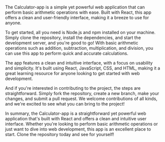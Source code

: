 The Calculator-app is a simple yet powerful web application that can perform basic arithmetic operations with ease. Built with React, this app offers a clean and user-friendly interface, making it a breeze to use for anyone.

To get started, all you need is Node.js and npm installed on your machine. Simply clone the repository, install the dependencies, and start the development server, and you're good to go! With basic arithmetic operations such as addition, subtraction, multiplication, and division, you can use this app to perform quick and accurate calculations.

The app features a clean and intuitive interface, with a focus on usability and simplicity. It's built using React, JavaScript, CSS, and HTML, making it a great learning resource for anyone looking to get started with web development.

And if you're interested in contributing to the project, the steps are straightforward. Simply fork the repository, create a new branch, make your changes, and submit a pull request. We welcome contributions of all kinds, and we're excited to see what you can bring to the project!

In summary, the Calculator-app is a straightforward yet powerful web application that's built with React and offers a clean and intuitive user interface. Whether you're looking to perform basic arithmetic operations or just want to dive into web development, this app is an excellent place to start. Clone the repository today and see for yourself!
